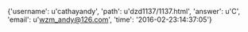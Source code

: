 {'username': u'cathayandy', 'path': u'dzd1137/1137.html', 'answer': u'C', 'email': u'wzm_andy@126.com', 'time': '2016-02-23:14:37:05'}